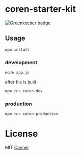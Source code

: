 # coren-starter-kit

[![Greenkeeper badge](https://badges.greenkeeper.io/Canner/coren-starter-kit.svg)](https://greenkeeper.io/)

## Usage

```bash
npm install
```

### development

```bash
node app.js
```
after file is built
```bash
npm run coren-dev
```

### production

```bash
npm run coren-production
```

# License

MIT [Canner](github.com/canner)